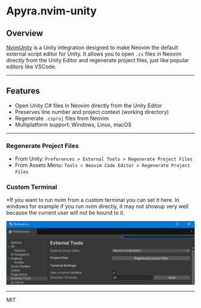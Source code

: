 # Apyra.nvim-unity

## Overview
[NvimUnity]("https://github.com/apyra/nvim-unity.git") is a Unity integration designed to make Neovim the default external script editor for Unity. It allows you to open `.cs` files in Neovim directly from the Unity Editor and regenerate project files, just like popular editors like VSCode.

---

## Features
- Open Unity C# files in Neovim directly from the Unity Editor
- Preserves line number and project context (working directory)
- Regenerate `.csproj` files from Neovim
- Multiplatform support: Windows, Linux, macOS

---

### Regenerate Project Files
- From Unity: `Preferences > External Tools > Regenerate Project Files`
- From Assets Menu: `Tools > Neovim Code Editor > Regenerate Project Files`

### Custom Terminal

*If you want to run nvim from a custom terminal you can set it here. In windows for example if you run nvim directly, it may not showup very well because the current user will not be bound to it.

![Custom Terminal Preferences](ExternalTools.png)

---

MIT


